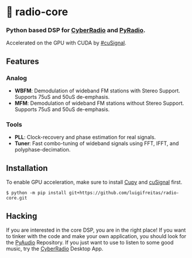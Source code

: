 # 📔 radio-core
### Python based DSP for [CyberRadio](https://github.com/luigifreitas/CyberRadio) and [PyRadio](https://github.com/luigifreitas/PyRadio).
Accelerated on the GPU with CUDA by [#cuSignal](https://github.com/rapidsai/cusignal).

## Features

### Analog
- **WBFM**: Demodulation of wideband FM stations with Stereo Support. Supports 75uS and 50uS de-emphasis.
- **MFM**: Demodulation of wideband FM stations without Stereo Support. Supports 75uS and 50uS de-emphasis.

### Tools
- **PLL**: Clock-recovery and phase estimation for real signals.
- **Tuner**: Fast combo-tuning of wideband signals using FFT, IFFT, and polyphase-decimation.

## Installation
To enable GPU acceleration, make sure to install [Cupy](https://docs.cupy.dev/en/stable/install.html) and
[cuSignal](https://github.com/rapidsai/cusignal#installation) first.

```
$ python -m pip install git+https://github.com/luigifreitas/radio-core.git
```

## Hacking
If you are interested in the core DSP, you are in the right place! If you want to tinker with the code and make your own application, you should look for the [PyAudio](https://github.com/luigifreitas/PyRadio) Repository. If you just want to use to listen to some good music, try the [CyberRadio](https://github.com/luigifreitas/CyberRadio) Desktop App.

